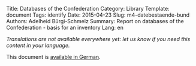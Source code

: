 Title: Databases of the Confederation
Category: Library
Template: document
Tags: identify
Date: 2015-04-23
Slug: m4-datebestaende-bund
Authors: Adelheid Bürgi-Schmelz
Summary: Report on databases of the Confederation - basis for an inventory
Lang: en

<em>Translations are not available everywhere yet: let us know if you need this content in your language.</em>

This document is [available in German](/de/library/m4-datebestaende-bund).
